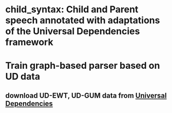 # child_syntax: Child and Parent speech annotated with adaptations of the Universal Dependencies framework

# Train graph-based parser based on UD data

## download UD-EWT, UD-GUM data from [Universal Dependencies](https://universaldependencies.org/)
